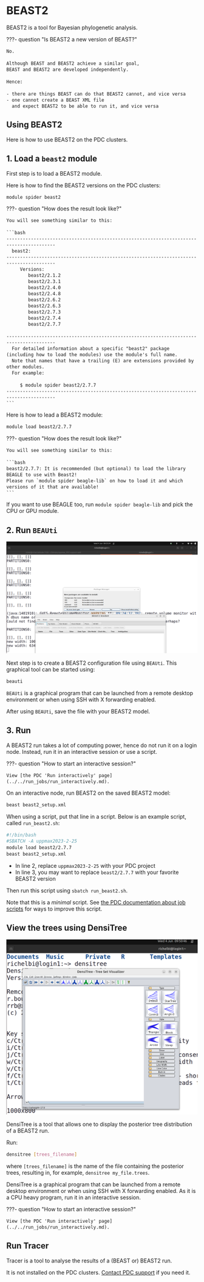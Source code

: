 # BEAST2

BEAST2 is a tool for Bayesian phylogenetic analysis.

???- question "Is BEAST2 a new version of BEAST?"

    No.

    Although BEAST and BEAST2 achieve a similar goal,
    BEAST and BEAST2 are developed independently.

    Hence:

    - there are things BEAST can do that BEAST2 cannot, and vice versa
    - one cannot create a BEAST XML file
      and expect BEAST2 to be able to run it, and vice versa

## Using BEAST2

Here is how to use BEAST2 on the PDC clusters.

## 1. Load a `beast2` module

First step is to load a BEAST2 module.

Here is how to find the BEAST2 versions on the PDC clusters:

```bash
module spider beast2
```

???- question "How does the result look like?"

    You will see something similar to this:

    ```bash
    ----------------------------------------------------------------------------------------
      beast2:
    ----------------------------------------------------------------------------------------
         Versions:
            beast2/2.1.2
            beast2/2.3.1
            beast2/2.4.0
            beast2/2.4.8
            beast2/2.6.2
            beast2/2.6.3
            beast2/2.7.3
            beast2/2.7.4
            beast2/2.7.7

    ----------------------------------------------------------------------------------------
      For detailed information about a specific "beast2" package (including how to load the modules) use the module's full name.
      Note that names that have a trailing (E) are extensions provided by other modules.
      For example:

         $ module spider beast2/2.7.7
    ----------------------------------------------------------------------------------------
    ```


Here is how to lead a BEAST2 module:

```bash
module load beast2/2.7.7
```
???- question "How does the result look like?"

    You will see something similar to this:

    ```bash
    beast2/2.7.7: It is recommended (but optional) to load the library BEAGLE to use with Beast2!
    Please run `module spider beagle-lib` on how to load it and which versions of it that are available!
    ```

If you want to use BEAGLE too, run `module spider beagle-lib`
and pick the CPU or GPU module.


## 2. Run `BEAUti`

![BEAUti](beauti.png)

Next step is to create a BEAST2 configuration file
using `BEAUti`. This graphical tool can be started using:

```bash
beauti
```

`BEAUti` is a graphical program that can be launched from
a remote desktop environment or when using
SSH with X forwarding enabled.

After using `BEAUti`, save the file with your BEAST2 model.

## 3. Run

A BEAST2 run takes a lot of computing power,
hence do not run it on a login node.
Instead, run it in an interactive session
or use a script.

???- question "How to start an interactive session?"

    View [the PDC 'Run interactively' page](../../run_jobs/run_interactively.md).

On an interactive node, run BEAST2 on the saved BEAST2 model:

```bash
beast beast2_setup.xml
```

When using a script, put that line in a script.
Below is an example script, called `run_beast2.sh`:

```bash title="run_beast2.sh"
#!/bin/bash
#SBATCH -A uppmax2023-2-25
module load beast2/2.7.7
beast beast2_setup.xml
```

- In line 2, replace `uppmax2023-2-25` with your PDC project
- In line 3, you may want to replace `beast2/2.7.7`
  with your favorite BEAST2 version

Then run this script using `sbatch run_beast2.sh`.

Note that this is a *minimal* script.
See [the PDC documentation about job scripts](../../run_jobs/job_scripts/)
for ways to improve this script.

## View the trees using DensiTree

![Densitree](densitree.png)

DensiTree is a tool that allows one to display the posterior tree distribution
of a BEAST2 run.

Run:

```bash
densitree [trees_filename]
```

where `[trees_filename]` is the name of the file containing the posterior trees,
resulting in, for example, `densitree my_file.trees`.

DensiTree is a graphical program that can be launched from
a remote desktop environment or when using
SSH with X forwarding enabled.
As it is a CPU heavy program, run it in an interactive session.

???- question "How to start an interactive session?"

    View [the PDC 'Run interactively' page](../../run_jobs/run_interactively.md).


## Run Tracer

Tracer is a tool to analyse the results of a
(BEAST or) BEAST2 run.

It is not installed on the PDC clusters.
[Contact PDC support](../../contact/contact_support.md)
if you need it.
